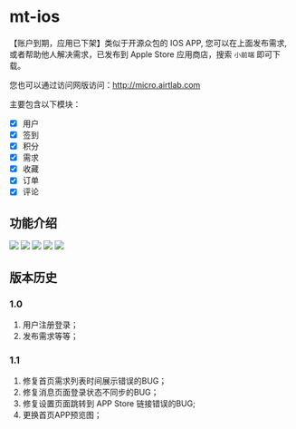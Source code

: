 # mt-ios

【账户到期，应用已下架】类似于开源众包的 IOS APP, 您可以在上面发布需求, 或者帮助他人解决需求，已发布到 Apple Store 应用商店，搜索 `小前端` 即可下载。

您也可以通过访问网版访问：http://micro.airtlab.com

主要包含以下模块：

- [x] 用户
- [x] 签到
- [x] 积分
- [x] 需求
- [x] 收藏
- [x] 订单
- [x] 评论

## 功能介绍

![](./docs/preview/01_1242x2688bb.png)
![](./docs/preview/02_1242x2688bb.png)
![](./docs/preview/03_1242x2688bb.png)
![](./docs/preview/04_1242x2688bb.png)
![](./docs/preview/05_1242x2688bb.png)

## 版本历史

### 1.0 
1. 用户注册登录；
2. 发布需求等等；
### 1.1
1. 修复首页需求列表时间展示错误的BUG；
2. 修复消息页面登录状态不同步的BUG；
3. 修复设置页面跳转到 APP Store 链接错误的BUG;
4. 更换首页APP预览图；
